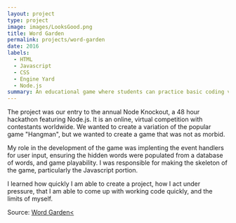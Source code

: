 ```yaml
---
layout: project
type: project
image: images/LooksGood.png
title: Word Garden
permalink: projects/word-garden
date: 2016
labels:
  - HTML
  - Javascript
  - CSS
  - Engine Yard
  - Node.js
summary: An educational game where students can practice basic coding vocabulary
---
```


The project was our entry to the annual Node Knockout, a 48 hour hackathon featuring Node.js. It is an online, virtual competition with contestants worldwide. We wanted to create a variation of the popular game "Hangman", but we wanted to create a game that was not as morbid.

My role in the development of the game was implenting the event handlers for user input, ensuring the hidden words were populated from a database of words, and game playability. I was responsible for making the skeleton of the game, particularly the Javascript portion.

I learned how quickly I am able to create a project, how I act under pressure, that I am able to come up with working code quickly, and the limits of myself.

Source: <a href="https://sogalutira.github.io/nodeknockout2016-looksgood/"><i class="large github icon "></i>Word Garden<</a>

